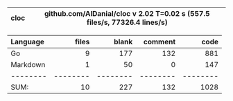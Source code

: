 cloc|github.com/AlDanial/cloc v 2.02  T=0.02 s (557.5 files/s, 77326.4 lines/s)
--- | ---

Language|files|blank|comment|code
:-------|-------:|-------:|-------:|-------:
Go|9|177|132|881
Markdown|1|50|0|147
--------|--------|--------|--------|--------
SUM:|10|227|132|1028
